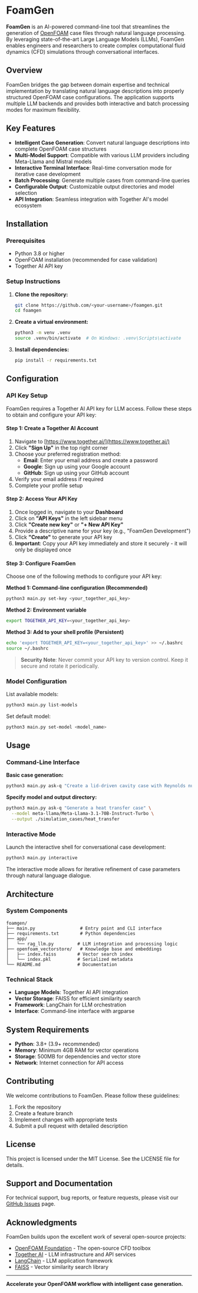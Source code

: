 # FoamGen

**FoamGen** is an AI-powered command-line tool that streamlines the generation of [OpenFOAM](https://www.openfoam.com/) case files through natural language processing. By leveraging state-of-the-art Large Language Models (LLMs), FoamGen enables engineers and researchers to create complex computational fluid dynamics (CFD) simulations through conversational interfaces.

## Overview

FoamGen bridges the gap between domain expertise and technical implementation by translating natural language descriptions into properly structured OpenFOAM case configurations. The application supports multiple LLM backends and provides both interactive and batch processing modes for maximum flexibility.

## Key Features

- **Intelligent Case Generation**: Convert natural language descriptions into complete OpenFOAM case structures
- **Multi-Model Support**: Compatible with various LLM providers including Meta-Llama and Mistral models
- **Interactive Terminal Interface**: Real-time conversation mode for iterative case development
- **Batch Processing**: Generate multiple cases from command-line queries
- **Configurable Output**: Customizable output directories and model selection
- **API Integration**: Seamless integration with Together AI's model ecosystem

## Installation

### Prerequisites

- Python 3.8 or higher
- OpenFOAM installation (recommended for case validation)
- Together AI API key

### Setup Instructions

1. **Clone the repository:**
   ```bash
   git clone https://github.com/<your-username>/foamgen.git
   cd foamgen
   ```

2. **Create a virtual environment:**
   ```bash
   python3 -m venv .venv
   source .venv/bin/activate  # On Windows: .venv\Scripts\activate
   ```

3. **Install dependencies:**
   ```bash
   pip install -r requirements.txt
   ```

## Configuration

### API Key Setup

FoamGen requires a Together AI API key for LLM access. Follow these steps to obtain and configure your API key:

#### Step 1: Create a Together AI Account

1. Navigate to [https://www.together.ai/](https://www.together.ai/)
2. Click **"Sign Up"** in the top right corner
3. Choose your preferred registration method:
   - **Email**: Enter your email address and create a password
   - **Google**: Sign up using your Google account
   - **GitHub**: Sign up using your GitHub account
4. Verify your email address if required
5. Complete your profile setup

#### Step 2: Access Your API Key

1. Once logged in, navigate to your **Dashboard**
2. Click on **"API Keys"** in the left sidebar menu
3. Click **"Create new key"** or **"+ New API Key"**
4. Provide a descriptive name for your key (e.g., "FoamGen Development")
5. Click **"Create"** to generate your API key
6. **Important**: Copy your API key immediately and store it securely - it will only be displayed once

#### Step 3: Configure FoamGen

Choose one of the following methods to configure your API key:

**Method 1: Command-line configuration (Recommended)**
```bash
python3 main.py set-key <your_together_api_key>
```

**Method 2: Environment variable**
```bash
export TOGETHER_API_KEY=<your_together_api_key>
```

**Method 3: Add to your shell profile (Persistent)**
```bash
echo 'export TOGETHER_API_KEY=<your_together_api_key>' >> ~/.bashrc
source ~/.bashrc
```

> **Security Note**: Never commit your API key to version control. Keep it secure and rotate it periodically.

### Model Configuration

List available models:
```bash
python3 main.py list-models
```

Set default model:
```bash
python3 main.py set-model <model_name>
```

## Usage

### Command-Line Interface

**Basic case generation:**
```bash
python3 main.py ask-q "Create a lid-driven cavity case with Reynolds number 1000"
```

**Specify model and output directory:**
```bash
python3 main.py ask-q "Generate a heat transfer case" \
  --model meta-llama/Meta-Llama-3.1-70B-Instruct-Turbo \
  --output ./simulation_cases/heat_transfer
```

### Interactive Mode

Launch the interactive shell for conversational case development:
```bash
python3 main.py interactive
```

The interactive mode allows for iterative refinement of case parameters through natural language dialogue.

## Architecture

### System Components

```
foamgen/
├── main.py                 # Entry point and CLI interface
├── requirements.txt        # Python dependencies
├── app/
│   └── rag_llm.py         # LLM integration and processing logic
├── openfoam_vectorstore/   # Knowledge base and embeddings
│   ├── index.faiss        # Vector search index
│   └── index.pkl          # Serialized metadata
└── README.md              # Documentation
```

### Technical Stack

- **Language Models**: Together AI API integration
- **Vector Storage**: FAISS for efficient similarity search
- **Framework**: LangChain for LLM orchestration
- **Interface**: Command-line interface with argparse

## System Requirements

- **Python**: 3.8+ (3.9+ recommended)
- **Memory**: Minimum 4GB RAM for vector operations
- **Storage**: 500MB for dependencies and vector store
- **Network**: Internet connection for API access

## Contributing

We welcome contributions to FoamGen. Please follow these guidelines:

1. Fork the repository
2. Create a feature branch
3. Implement changes with appropriate tests
4. Submit a pull request with detailed description

## License

This project is licensed under the MIT License. See the LICENSE file for details.

## Support and Documentation

For technical support, bug reports, or feature requests, please visit our [GitHub Issues](https://github.com/<your-username>/foamgen/issues) page.

## Acknowledgments

FoamGen builds upon the excellent work of several open-source projects:

- [OpenFOAM Foundation](https://www.openfoam.com/) - The open-source CFD toolbox
- [Together AI](https://www.together.ai/) - LLM infrastructure and API services
- [LangChain](https://github.com/langchain-ai/langchain) - LLM application framework
- [FAISS](https://github.com/facebookresearch/faiss) - Vector similarity search library

---

**Accelerate your OpenFOAM workflow with intelligent case generation.**